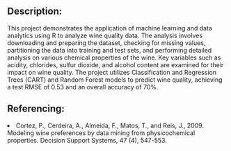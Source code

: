 <h2>Description:</h2>

<p>This project demonstrates the application of machine learning and data analytics using R to analyze wine quality data. 
The analysis involves downloading and preparing the dataset, checking for missing values, partitioning the data into training and test sets, 
and performing detailed analysis on various chemical properties of the wine. Key variables such as acidity, chlorides, sulfur dioxide, 
and alcohol content are examined for their impact on wine quality. The project utilizes Classification and Regression Trees (CART) and 
Random Forest models to predict wine quality, achieving a test RMSE of 0.53 and an overall accuracy of 70%.</p>

<h2>Referencing:</h2>
<li>Cortez, P., Cerdeira, A., Almeida, F., Matos, T., and Reis, J., 2009. Modeling wine preferences by data mining from physicochemical properties. Decision Support Systems, 47 (4), 547-553.</li>
